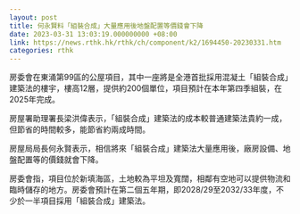 ```yaml
---
layout: post
title: 何永賢料「組裝合成」大量應用後地盤配置等價錢會下降
date: 2023-03-31 13:03:19.000000000 +08:00
link: https://news.rthk.hk/rthk/ch/component/k2/1694450-20230331.htm
categories: rthk
---
```


房委會在東涌第99區的公屋項目，其中一座將是全港首批採用混凝土「組裝合成」建築法的樓宇，樓高12層，提供約200個單位，項目預計在本年第四季組裝，在2025年完成。

房屋署助理署長梁洪偉表示，「組裝合成」建築法的成本較普通建築法貴約一成，但節省的時間較多，能節省約兩成時間。

房屋局局長何永賢表示，相信將來「組裝合成」建築法大量應用後，廠房設備、地盤配置等的價錢就會下降。

房委會指，項目位於新填海區，土地較為平坦及寬闊，相鄰有空地可以提供物流和臨時儲存的地方。房委會預計在第二個五年期，即2028/29至2032/33年度，不少於一半項目採用「組裝合成」建築法。
